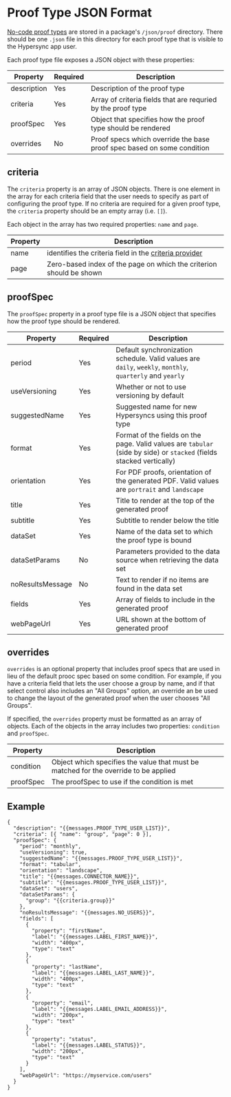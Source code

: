 # Proof Type JSON Format

[No-code proof types](./006-proof-types.md) are stored in a package's `/json/proof` directory. There should be one `.json` file in this directory for each proof type that is visible to the Hypersync app user.

Each proof type file exposes a JSON object with these properties:

| Property    | Required | Description                                                            |
| ----------- | -------- | ---------------------------------------------------------------------- |
| description | Yes      | Description of the proof type                                          |
| criteria    | Yes      | Array of criteria fields that are requried by the proof type           |
| proofSpec   | Yes      | Object that specifies how the proof type should be rendered            |
| overrides   | No       | Proof specs which override the base proof spec based on some condition |

## criteria

The `criteria` property is an array of JSON objects. There is one element in the array for each criteria field that the user needs to specify as part of configuring the proof type. If no criteria are required for a given proof type, the `criteria` property should be an empty array (i.e. `[]`).

Each object in the array has two required properties: `name` and `page`.

| Property | Description                                                                 |
| -------- | --------------------------------------------------------------------------- |
| name     | identifies the criteria field in the [criteria provider](./007-criteria.md) |
| page     | Zero-based index of the page on which the criterion should be shown         |

## proofSpec

The `proofSpec` property in a proof type file is a JSON object that specifies how the proof type should be rendered.

| Property         | Required | Description                                                                                                          |
| ---------------- | -------- | -------------------------------------------------------------------------------------------------------------------- |
| period           | Yes      | Default synchronization schedule. Valid values are `daily`, `weekly`, `monthly`, `quarterly` and `yearly`            |
| useVersioning    | Yes      | Whether or not to use versioning by default                                                                          |
| suggestedName    | Yes      | Suggested name for new Hypersyncs using this proof type                                                              |
| format           | Yes      | Format of the fields on the page. Valid values are `tabular` (side by side) or `stacked` (fields stacked vertically) |
| orientation      | Yes      | For PDF proofs, orientation of the generated PDF. Valid values are `portrait` and `landscape`                        |
| title            | Yes      | Title to render at the top of the generated proof                                                                    |
| subtitle         | Yes      | Subtitle to render below the title                                                                                   |
| dataSet          | Yes      | Name of the data set to which the proof type is bound                                                                |
| dataSetParams    | No       | Parameters provided to the data source when retrieving the data set                                                  |
| noResultsMessage | No       | Text to render if no items are found in the data set                                                                 |
| fields           | Yes      | Array of fields to include in the generated proof                                                                    |
| webPageUrl       | Yes      | URL shown at the bottom of generated proof                                                                           |

## overrides

`overrides` is an optional property that includes proof specs that are used in lieu of the default prooc spec based on some condition. For example, if you have a criteria field that lets the user choose a group by name, and if that select control also includes an "All Groups" option, an override an be used to change the layout of the generated proof when the user chooses "All Groups".

If specified, the `overrides` property must be formatted as an array of objects. Each of the objects in the array includes two properties: `condition` and `proofSpec`.

| Property  | Description                                                                          |
| --------- | ------------------------------------------------------------------------------------ |
| condition | Object which specifies the value that must be matched for the override to be applied |
| proofSpec | The proofSpec to use if the condition is met                                         |

## Example

```
{
  "description": "{{messages.PROOF_TYPE_USER_LIST}}",
  "criteria": [{ "name": "group", "page": 0 }],
  "proofSpec": {
    "period": "monthly",
    "useVersioning": true,
    "suggestedName": "{{messages.PROOF_TYPE_USER_LIST}}",
    "format": "tabular",
    "orientation": "landscape",
    "title": "{{messages.CONNECTOR_NAME}}",
    "subtitle": "{{messages.PROOF_TYPE_USER_LIST}}",
    "dataSet": "users",
    "dataSetParams": {
      "group": "{{criteria.group}}"
    },
    "noResultsMessage": "{{messages.NO_USERS}}",
    "fields": [
      {
        "property": "firstName",
        "label": "{{messages.LABEL_FIRST_NAME}}",
        "width": "400px",
        "type": "text"
      },
      {
        "property": "lastName",
        "label": "{{messages.LABEL_LAST_NAME}}",
        "width": "400px",
        "type": "text"
      },
      {
        "property": "email",
        "label": "{{messages.LABEL_EMAIL_ADDRESS}}",
        "width": "200px",
        "type": "text"
      },
      {
        "property": "status",
        "label": "{{messages.LABEL_STATUS}}",
        "width": "200px",
        "type": "text"
      }
    ],
    "webPageUrl": "https://myservice.com/users"
  }
}

```
